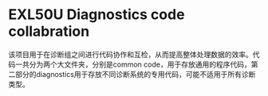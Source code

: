 # EXL50U Diagnostics code collabration
该项目用于在诊断组之间进行代码协作和互检，从而提高整体处理数据的效率。代码一共分为两个大文件夹，分别是common code，用于存放通用的程序代码，第二部分的diagnostics用于存放不同诊断系统的专用代码，可能不适用于所有诊断类型。
